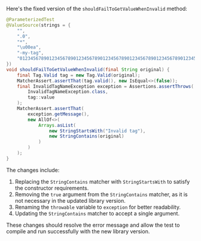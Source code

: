 Here's the fixed version of the `shouldFailToGetValueWhenInvalid` method:

```java
@ParameterizedTest
@ValueSource(strings = {
    "",
    ".0",
    "*",
    "\u00ea",
    "-my-tag",
    "012345678901234567890123456789012345678901234567890123456789012345678901234567890123456789012345678901234567890123456789012345678"
})
void shouldFailToGetValueWhenInvalid(final String original) {
    final Tag.Valid tag = new Tag.Valid(original);
    MatcherAssert.assertThat(tag.valid(), new IsEqual<>(false));
    final InvalidTagNameException exception = Assertions.assertThrows(
        InvalidTagNameException.class,
        tag::value
    );
    MatcherAssert.assertThat(
        exception.getMessage(),
        new AllOf<>(
            Arrays.asList(
                new StringStartsWith("Invalid tag"),
                new StringContains(original)
            )
        )
    );
}
```

The changes include:

1. Replacing the `StringContains` matcher with `StringStartsWith` to satisfy the constructor requirements.
2. Removing the `true` argument from the `StringContains` matcher, as it is not necessary in the updated library version.
3. Renaming the `throwable` variable to `exception` for better readability.
4. Updating the `StringContains` matcher to accept a single argument.

These changes should resolve the error message and allow the test to compile and run successfully with the new library version.